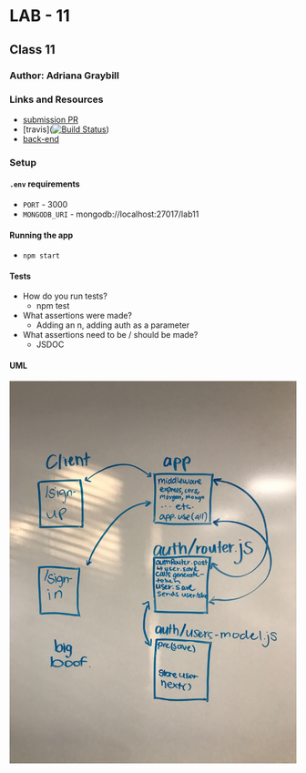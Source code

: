# LAB - 11

## Class 11

### Author: Adriana Graybill

### Links and Resources
* [submission PR](https://github.com/adriana-401-advanced-javascript/lab-11/pull/2)
* [travis]([![Build Status](https://travis-ci.com/adriana-401-advanced-javascript/lab-11.svg?branch=master)](https://travis-ci.com/adriana-401-advanced-javascript/lab-11))
* [back-end](https://boofalo.herokuapp.com)

### Setup
#### `.env` requirements
* `PORT` - 3000
* `MONGODB_URI` - mongodb://localhost:27017/lab11

#### Running the app
* `npm start`
  
#### Tests
* How do you run tests?
  * npm test
* What assertions were made?
  * Adding an n, adding auth as a parameter
* What assertions need to be / should be made?
  * JSDOC

#### UML
![Picture](./assets/code-11.jpg "Whiteboard")
